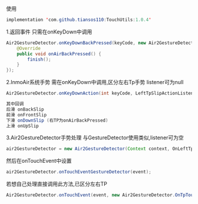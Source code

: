 使用
```java
implementation 'com.github.tiansos110:TouchUtils:1.0.4'
```

1.返回事件
只需在onKeyDown中调用
```java
Air2GestureDetector.onKeyDownBackPressed(keyCode, new Air2GestureDetector.OnBackPressedListener() {
    @Override
    public void onAirBackPressed() {
        finish();
    }
});
```

2.InmoAir系统手势
需在onKeyDown中调用,区分左右Tp手势 listener可为null
```java
Air2GestureDetector.onKeyDownAction(int keyCode, LeftTpSlipActionListener leftTpSlipActionListener, RightTpSlipActionListener rightTpSlipActionListener)

其中回调
后滑 onBackSlip 
前滑 onFrontSlip 
下滑 onDownSlip (右TP为onAirBackPressed)
上滑 onUpSlip
```

3.Air2GestureDetector手势处理
与GestureDetector使用类似,listener可为空
```java
air2GestureDetector = new Air2GestureDetector(Context context, OnLeftTpGestureListener onLeftTpGestureListener, OnRightTpGestureListener onRightTpGestureListener)
```
然后在onTouchEvent中设置
```java
air2GestureDetector.onTouchEventGestureDetector(event);
```

若想自己处理直接调用此方法,已区分左右TP
```java
Air2GestureDetector.onTouchEvent(event, new Air2GestureDetector.OnTpTouchEventListener());
```
